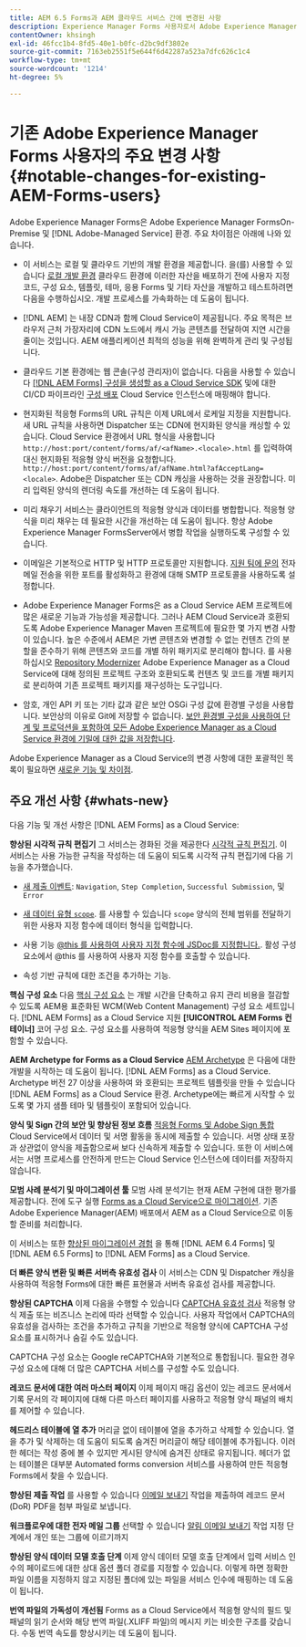 ```yaml
---
title: AEM 6.5 Forms과 AEM 클라우드 서비스 간에 변경된 사항
description: Experience Manager Forms 사용자로서 Adobe Experience Manager Forms as a Cloud Service으로 업그레이드하려고 합니까? Cloud Service으로 업그레이드하거나 마이그레이션하기 전에 가장 눈에 띄는 변경 사항에 대해 알아봅니다.
contentOwner: khsingh
exl-id: 46fcc1b4-8fd5-40e1-b0fc-d2bc9df3802e
source-git-commit: 7163eb2551f5e644f6d42287a523a7dfc626c1c4
workflow-type: tm+mt
source-wordcount: '1214'
ht-degree: 5%

---
```


# 기존 Adobe Experience Manager Forms 사용자의 주요 변경 사항  {#notable-changes-for-existing-AEM-Forms-users}

Adobe Experience Manager Forms은 Adobe Experience Manager FormsOn-Premise 및 [!DNL Adobe-Managed Service] 환경. 주요 차이점은 아래에 나와 있습니다.

* 이 서비스는 로컬 및 클라우드 기반의 개발 환경을 제공합니다. 을(를) 사용할 수 있습니다 [로컬 개발 환경](setup-local-development-environment.md) 클라우드 환경에 이러한 자산을 배포하기 전에 사용자 지정 코드, 구성 요소, 템플릿, 테마, 응용 Forms 및 기타 자산을 개발하고 테스트하려면 다음을 수행하십시오. 개발 프로세스를 가속화하는 데 도움이 됩니다.
* [!DNL AEM] 는 내장 CDN과 함께 Cloud Service이 제공됩니다. 주요 목적은 브라우저 근처 가장자리에 CDN 노드에서 캐시 가능 콘텐츠를 전달하여 지연 시간을 줄이는 것입니다. AEM 애플리케이션 최적의 성능을 위해 완벽하게 관리 및 구성됩니다.
* 클라우드 기본 환경에는 웹 콘솔(구성 관리자)이 없습니다. 다음을 사용할 수 있습니다 [[!DNL AEM Forms] 구성을 생성할 as a Cloud Service SDK](https://experienceleague.adobe.com/docs/experience-manager-cloud-service/implementing/deploying/configuring-osgi.html?lang=en#generating-osgi-configurations-using-the-aem-sdk-quickstart) 및에 대한 CI/CD 파이프라인 [구성 배포](https://experienceleague.adobe.com/docs/experience-manager-cloud-service/implementing/using-cloud-manager/deploy-code.html?lang=en#deployment-process) Cloud Service 인스턴스에 매핑해야 합니다.

* 현지화된 적응형 Forms의 URL 규칙은 이제 URL에서 로케일 지정을 지원합니다. 새 URL 규칙을 사용하면 Dispatcher 또는 CDN에 현지화된 양식을 캐싱할 수 있습니다. Cloud Service 환경에서 URL 형식을 사용합니다 `http://host:port/content/forms/af/<afName>.<locale>.html` 를 입력하여 대신 현지화된 적응형 양식 버전을 요청합니다. `http://host:port/content/forms/af/afName.html?afAcceptLang=<locale>`. Adobe은 Dispatcher 또는 CDN 캐싱을 사용하는 것을 권장합니다. 미리 입력된 양식의 렌더링 속도를 개선하는 데 도움이 됩니다.
* 미리 채우기 서비스는 클라이언트의 적응형 양식과 데이터를 병합합니다. 적응형 양식을 미리 채우는 데 필요한 시간을 개선하는 데 도움이 됩니다. 항상 Adobe Experience Manager FormsServer에서 병합 작업을 실행하도록 구성할 수 있습니다.
* 이메일은 기본적으로 HTTP 및 HTTP 프로토콜만 지원합니다. [지원 팀에 문의](https://experienceleague.adobe.com/docs/experience-manager-cloud-service/implementing/developing/development-guidelines.html#sending-email) 전자 메일 전송을 위한 포트를 활성화하고 환경에 대해 SMTP 프로토콜을 사용하도록 설정합니다.
* Adobe Experience Manager Forms은 as a Cloud Service AEM 프로젝트에 많은 새로운 기능과 가능성을 제공합니다. 그러나 AEM Cloud Service과 호환되도록 Adobe Experience Manager Maven 프로젝트에 필요한 몇 가지 변경 사항이 있습니다. 높은 수준에서 AEM은 가변 콘텐츠와 변경할 수 없는 컨텐츠 간의 분할을 준수하기 위해 콘텐츠와 코드를 개별 하위 패키지로 분리해야 합니다. 를 사용하십시오 [Repository Modernizer](https://experienceleague.adobe.com/docs/experience-manager-cloud-service/moving/refactoring-tools/repo-modernizer.html) Adobe Experience Manager as a Cloud Service에 대해 정의된 프로젝트 구조와 호환되도록 컨텐츠 및 코드를 개별 패키지로 분리하여 기존 프로젝트 패키지를 재구성하는 도구입니다.

<!--  If your Cloud Configuration contains a secret (password), create a separate Cloud Configuration for every Author instance (Developer, Stage, and Production). If a Cloud Configuration is also required on Publish instances, publish/replicate a separate Cloud Configuration for every Publish instance (Developer, Stage, and Production). 

* When you create a Cloud Configuration that contains a secret, each Cloud Service instance (Developer, Stage, and Production) uses its own encryption key to encrypt the password before storing it. So, manually create such Cloud Configuration for every Cloud Service instance (Developer, Stage, and Production). Also, do not store secrets used in a Cloud Configuration to your Cloud Manager Git repository.

* Use [!DNL Cloud Manager] [APIs to convert and provide your passwords as secrets](https://experienceleague.adobe.com/docs/experience-manager-cloud-service/implementing/deploying/configuring-osgi.html?lang=en#setting-values-via-api). Do not store plain text password or secrets on your environments. -->

* 암호, 개인 API 키 또는 기타 값과 같은 보안 OSGi 구성 값에 환경별 구성을 사용합니다. 보안상의 이유로 Git에 저장할 수 없습니다. [보안 환경별 구성을 사용하여 단계 및 프로덕션을 포함하여 모든 Adobe Experience Manager as a Cloud Service 환경에 기밀에 대한 값을 저장합니다](https://experienceleague.adobe.com/docs/experience-manager-cloud-service/implementing/deploying/configuring-osgi.html?lang=en#when-to-use-secret-environment-specific-configuration-values).

Adobe Experience Manager as a Cloud Service의 변경 사항에 대한 포괄적인 목록이 필요하면 [새로운 기능 및 차이점](https://experienceleague.adobe.com/docs/experience-manager-cloud-service/overview/what-is-new-and-different.html).

<!-- ## Feature comparison {#comparison}

[!DNL AEM Forms] as a Cloud Service and Experience Manager 6.5 Forms share a common set of features: Adaptive Forms, data integration, integration with [!DNL Adobe Sign], themes, templates, and forms management interface are identical. You can easily port your existing Adaptive Forms from an Experience Manager 6.5 Forms or an earlier version to [!DNL AEM Forms] as a Cloud Service.

### Features of AEM 6.5 Forms and [!DNL AEM Forms] as a Cloud Service {#feature-comparison}

The following table lists the major features of Experience Manager 6.5 Forms and provides information about whether the feature is partially or fully supported in [!DNL AEM Forms] as a Cloud Service, with a link to more information about the feature. The table also lists extra features available in [!DNL AEM Forms] as a Cloud Service.


| Feature/Capability | AEM 6.5 Forms | [!DNL AEM Forms] as a Cloud Service |
| - | - | - |
| Adaptive Forms | &#x2611; | &#x2611; |
| Data Integration | &#x2611; | &#x2611;(With some changes) |
| Automated Forms Conversion Service | &#x2611; | &#x2611; |
| Integration with Adobe Sign | &#x2611; | &#x2611;(With some changes) |
| Themes and Templates | &#x2611; | &#x2611; ([With some changes](themes.md#difference-in-themes))|
| Rule editor | &#x2611; | &#x2611; (With some changes) |
| Forms Portal | &#x2611; | --- |
| Integration with Adobe Analytics | &#x2611; | &#x2612; |
| Document Security | &#x2611; | &#x2612; | -->

<!-- ## New features {#comparison} -->



## 주요 개선 사항 {#whats-new}

<!-- [!DNL AEM Forms] as a Cloud Service offers benefits like auto-scaling, cost-effectiveness, zero downtime for upgrades, and cloud-native development environment and more. The list does not stop here. The following features are are start and are available only for [!DNL AEM Forms] as a Cloud Service: -->

다음 기능 및 개선 사항은 [!DNL AEM Forms] as a Cloud Service:

**향상된 시각적 규칙 편집기**
그 서비스는 경화된 것을 제공한다 [시각적 규칙 편집기](rule-editor.md#visual-rule-editor). 이 서비스는 사용 가능한 규칙을 작성하는 데 도움이 되도록 시각적 규칙 편집기에 다음 기능을 추가했습니다.

* [새 제출 이벤트](working-with-adobe-sign.md#available-operator-types-and-events-in-rule-editor): `Navigation`, `Step Completion`, `Successful Submission`, 및 `Error`

* [새 데이터 유형 `scope`](rule-editor.md#custom-functions). 를 사용할 수 있습니다 `scope` 양식의 전체 범위를 전달하기 위한 사용자 지정 함수에 데이터 형식을 입력합니다.

* 사용 기능 [@this 를 사용하여 사용자 지정 함수에 JSDoc를 지정합니다.](rule-editor.md#custom-functions). 활성 구성 요소에서 @this 를 사용하여 사용자 지정 함수를 호출할 수 있습니다.

* 속성 기반 규칙에 대한 조건을 추가하는 기능.

**핵심 구성 요소**
다음 [핵심 구성 요소](https://experienceleague.adobe.com/docs/experience-manager-core-components/using/introduction.html?lang=ko-KR) 는 개발 시간을 단축하고 유지 관리 비용을 절감할 수 있도록 AEM용 표준화된 WCM(Web Content Management) 구성 요소 세트입니다. [!DNL AEM Forms] as a Cloud Service 지원 **[!UICONTROL AEM Forms 컨테이너]** 코어 구성 요소. 구성 요소를 사용하여 적응형 양식을 AEM Sites 페이지에 포함할 수 있습니다.

**AEM Archetype for Forms as a Cloud Service**
[AEM Archetype](https://github.com/adobe/aem-project-archetype/releases/tag/aem-project-archetype-27) 은 다음에 대한 개발을 시작하는 데 도움이 됩니다. [!DNL AEM Forms] as a Cloud Service. Archetype 버전 27 이상을 사용하여 와 호환되는 프로젝트 템플릿을 만들 수 있습니다 [!DNL AEM Forms] as a Cloud Service 환경. Archetype에는 빠르게 시작할 수 있도록 몇 가지 샘플 테마 및 템플릿이 포함되어 있습니다.

**양식 및 Sign 간의 보안 및 향상된 정보 흐름**
[적응형 Forms 및 Adobe Sign 통합](working-with-adobe-sign.md) Cloud Service에서 데이터 및 서명 활동을 동시에 제출할 수 있습니다. 서명 상태 포장과 상관없이 양식을 제출함으로써 보다 신속하게 제출할 수 있습니다. 또한 이 서비스에서는 서명 프로세스를 안전하게 만드는 Cloud Service 인스턴스에 데이터를 저장하지 않습니다.

**모범 사례 분석기 및 마이그레이션 툴**
모범 사례 분석기는 현재 AEM 구현에 대한 평가를 제공합니다. 전에 도구 실행 [Forms as a Cloud Service으로 마이그레이션](migrate-to-forms-as-a-cloud-service.md). 기존 Adobe Experience Manager(AEM) 배포에서 AEM as a Cloud Service으로 이동할 준비를 처리합니다.

이 서비스는 또한 [향상된 마이그레이션 경험](migrate-to-forms-as-a-cloud-service.md) 을 통해 [!DNL AEM 6.4 Forms] 및 [!DNL AEM 6.5 Forms] to [!DNL AEM Forms] as a Cloud Service.

**더 빠른 양식 변환 및 빠른 서버측 유효성 검사**
이 서비스는 CDN 및 Dispatcher 캐싱을 사용하여 적응형 Forms에 대한 빠른 표현물과 서버측 유효성 검사를 제공합니다.

**향상된 CAPTCHA**
이제 다음을 수행할 수 있습니다 [CAPTCHA 유효성 검사](captcha-adaptive-forms.md) 적응형 양식 제출 또는 비즈니스 논리에 따라 선택할 수 있습니다. 사용자 작업에서 CAPTCHA의 유효성을 검사하는 조건을 추가하고 규칙을 기반으로 적응형 양식에 CAPTCHA 구성 요소를 표시하거나 숨길 수도 있습니다.

CAPTCHA 구성 요소는 Google reCAPTCHA와 기본적으로 통합됩니다. 필요한 경우 구성 요소에 대해 더 많은 CAPTCHA 서비스를 구성할 수도 있습니다.

**레코드 문서에 대한 여러 마스터 페이지**
이제 페이지 매김 옵션이 있는 레코드 문서에서 기록 문서의 각 페이지에 대해 다른 마스터 페이지를 사용하고 적응형 양식 패널의 배치를 제어할 수 있습니다.

**헤드리스 테이블에 열 추가**
머리글 없이 테이블에 열을 추가하고 삭제할 수 있습니다. 열을 추가 및 삭제하는 데 도움이 되도록 숨겨진 머리글이 해당 테이블에 추가됩니다. 이러한 헤더는 작성 중에 볼 수 있지만 게시된 양식에 숨겨진 상태로 유지됩니다. 헤더가 없는 테이블은 대부분 Automated forms conversion 서비스를 사용하여 만든 적응형 Forms에서 찾을 수 있습니다.

**향상된 제출 작업**
를 사용할 수 있습니다 [이메일 보내기](configuring-submit-actions.md#send-email#send-email) 작업을 제출하여 레코드 문서(DoR) PDF을 첨부 파일로 보냅니다.

**워크플로우에 대한 전자 메일 그룹**
선택할 수 있습니다 [알림 이메일 보내기](aem-forms-workflow-step-reference.md#assign-task-step) 작업 지정 단계에서 개인 또는 그룹에 이르기까지

**향상된 양식 데이터 모델 호출 단계**
이제 양식 데이터 모델 호출 단계에서 입력 서비스 인수의 페이로드에 대한 상대 옵션 폴더 경로를 지정할 수 있습니다. 이렇게 하면 정확한 파일 이름을 지정하지 않고 지정된 폴더에 있는 파일을 서비스 인수에 매핑하는 데 도움이 됩니다.

**번역 파일의 가독성이 개선됨**
Forms as a Cloud Service에서 적응형 양식의 필드 및 패널의 읽기 순서와 해당 번역 파일(.XLIFF 파일)의 메시지 키는 비슷한 구조를 갖습니다. 수동 번역 속도를 향상시키는 데 도움이 됩니다.

<!-- ## Feature comparison {#feature-comparison}

[!DNL AEM Forms] as a Cloud Service and [!DNL AEM 6.5 Forms] share some features like Adaptive Forms, Data Integration, and Forms Portal. You can easily port your existing Adaptive Forms from an [!DNL AEM 6.5 Forms] or an earlier version to [!DNL AEM Forms] as a Cloud Service.

### Features of [!DNL AEM 6.5 Forms] and [!DNL AEM Forms] as a Cloud Service {#aem-6.5-vs-aem-forms-as-a-cloud-service}

The following table lists the major features of [!DNL AEM 6.5 Forms] and provides information about the features coming soon to [!DNL AEM Forms] as a Cloud Service:

| Feature/Capability | AEM 6.5 Forms  | [!DNL AEM Forms] as a Cloud Service |
|---|---|---|
| Cloud-native architecture | &#x2612; | &#x2611;  |
| Auto-scaling based on load | &#x2612; | &#x2611;  |
| Zero downtime for upgrades | &#x2612; | &#x2611;  |
| Feature roll-out frequency | Quarterly | Agile*  |
| CDN (content delivery network) included | &#x2612; | &#x2611;  |
| Topologies optimized for maximum resilience and efficiency | &#x2612; | &#x2611;  |
| Cloud-native development environment | &#x2612; | &#x2611;  |
| Self-Service via Cloud Manager | &#x2612; | &#x2611;  |
| Automated upgrades with Continuous Integration and Continuous Delivery (CI/CD)| &#x2611; | &#x2611;  |
| Adaptive Forms | &#x2611; | &#x2611; |
| Data Integration | &#x2611; | &#x2611; |
| Automated Forms Conversion Service | &#x2611; | &#x2611; |
| Integration with [!DNL Adobe Sign] | &#x2611; | &#x2611; |
| Integration with [!DNL AEM Sites] | &#x2611; | &#x2611; |
| Enhanced Visual Rule editor | &#x2612; | &#x2611; |
| Forms Portal | &#x2611; | Coming Soon |
| Integration with [!DNL Adobe Analytics] | &#x2611; | Coming Soon |
| Integration with [!DNL Adobe Target] | &#x2611; | Coming Soon |
| Document Security | &#x2611; | &#x2612; |

`*` New features every month and bug fix updates on daily basis.

For a comprehensive list of changes in AEM as a Cloud Service, See [What is New and What is Different](https://docs.adobe.com/content/help/en/experience-manager-cloud-service/overview/what-is-new-and-different.html) and [Notable changes in [!DNL AEM Forms] as a Cloud Service](notable-changes.md) -->
